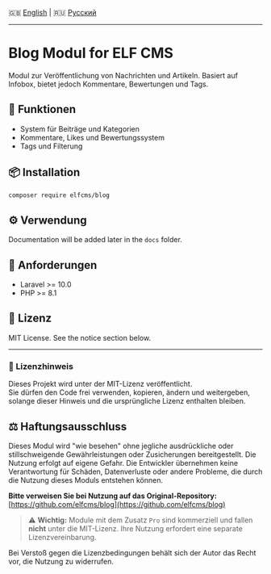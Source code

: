 🇬🇧 [English](README.md) | 🇷🇺 [Русский](README.ru.md)

---
# Blog Modul for ELF CMS

Modul zur Veröffentlichung von Nachrichten und Artikeln. Basiert auf Infobox, bietet jedoch Kommentare, Bewertungen und Tags.

## 🚀 Funktionen

- System für Beiträge und Kategorien
- Kommentare, Likes und Bewertungssystem
- Tags und Filterung

## 📦 Installation

```bash
composer require elfcms/blog
```

## ⚙️ Verwendung

Documentation will be added later in the `docs` folder.

## 🧩 Anforderungen

- Laravel >= 10.0
- PHP >= 8.1

## 🪪 Lizenz

MIT License. See the notice section below.

---

### 📜 Lizenzhinweis

Dieses Projekt wird unter der MIT-Lizenz veröffentlicht.  
Sie dürfen den Code frei verwenden, kopieren, ändern und weitergeben, solange dieser Hinweis und die ursprüngliche Lizenz enthalten bleiben.

## ⚖️ Haftungsausschluss

Dieses Modul wird "wie besehen" ohne jegliche ausdrückliche oder stillschweigende Gewährleistungen oder Zusicherungen bereitgestellt. Die Nutzung erfolgt auf eigene Gefahr. Die Entwickler übernehmen keine Verantwortung für Schäden, Datenverluste oder andere Probleme, die durch die Nutzung dieses Moduls entstehen können.

**Bitte verweisen Sie bei Nutzung auf das Original-Repository:**  
[https://github.com/elfcms/blog](https://github.com/elfcms/blog)

> ⚠️ **Wichtig:** Module mit dem Zusatz `Pro` sind kommerziell und fallen **nicht** unter die MIT-Lizenz. Ihre Nutzung erfordert eine separate Lizenzvereinbarung.

Bei Verstoß gegen die Lizenzbedingungen behält sich der Autor das Recht vor, die Nutzung zu widerrufen.
